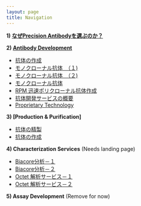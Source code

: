 ```yaml
---
layout: page
title: Navigation
---
```

**1) [なぜPrecision Antibodyを選ぶのか？](/pages/01-why-choose-precision-antibody/index.html)**


**2) [Antibody Development](/pages/14-flow-chart/)**

- [抗体の作成](/pages/08-generation-of-antibodies/)
- [モノクローナル抗体　（１)](/pages/05-monoclonal-antibody-01/)
- [モノクローナル抗体　（２)](/pages/06-monoclonal-antibody-02/)
- [モノクローナル抗体](/pages/07-monoclonal-antibody-03/)
- [RPM 迅速ポリクローナル抗体作成](/pages/04-rpm-quick-polyclonal-antibody/)
- [抗体開発サービスの概要](/pages/03-custom-antibody-services/)
- [Proprietary Technology](/pages/02/)


**3) [Production & Purification]**

- [抗体の精製](/pages/09-antibody-purification/)
- [抗体の作成	](/pages/08-generation-of-antibodies/)

**4) Characterization Services** (Needs landing page)

- [Biacore分析－１](/pages/10-biacore-01/)
- [Biacore分析－２](/pages/11-biacore-02/)
- [Octet 解析サービス－１](/pages/12-octet-services-01/)
- [Octet 解析サービス－２](/pages/13-octet-services-02/)

**5) Assay Development** (Remove for now)
